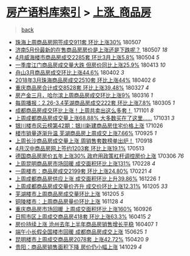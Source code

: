 [房产语料库索引](../../README.md)  > [上涨_商品房](上涨_商品房.md)
====
> [back](../README.md)

- [珠海上周商品房网签成交911套 环比上涨30%](http://jkwz.applinzi.com/ittc/7100422114630960138.html#%E7%8F%A0%E6%B5%B7%E4%B8%8A%E5%91%A8%E5%95%86%E5%93%81%E6%88%BF%E7%BD%91%E7%AD%BE%E6%88%90%E4%BA%A4911%E5%A5%97+%E7%8E%AF%E6%AF%94%E4%B8%8A%E6%B6%A830%25) 180507  
- [济南5月份最新的在售商品房房价是上涨还是下跌呢？](http://jkwz.applinzi.com/ittc/7100406007975117841.html#%E6%B5%8E%E5%8D%975%E6%9C%88%E4%BB%BD%E6%9C%80%E6%96%B0%E7%9A%84%E5%9C%A8%E5%94%AE%E5%95%86%E5%93%81%E6%88%BF%E6%88%BF%E4%BB%B7%E6%98%AF%E4%B8%8A%E6%B6%A8%E8%BF%98%E6%98%AF%E4%B8%8B%E8%B7%8C%E5%91%A2%EF%BC%9F) 180507 *18* 
- [4月威海楼市商品房成交2285套 环比3月上涨5.8%](http://jkwz.applinzi.com/ittc/7099253432454218759.html#4%E6%9C%88%E5%A8%81%E6%B5%B7%E6%A5%BC%E5%B8%82%E5%95%86%E5%93%81%E6%88%BF%E6%88%90%E4%BA%A42285%E5%A5%97+%E7%8E%AF%E6%AF%943%E6%9C%88%E4%B8%8A%E6%B6%A85.8%25) 180504 *5* 
- [一季度江门商品房成交量大跌 但房价同比上涨25.9%](http://jkwz.applinzi.com/ittc/7091385241954681863.html#%E4%B8%80%E5%AD%A3%E5%BA%A6%E6%B1%9F%E9%97%A8%E5%95%86%E5%93%81%E6%88%BF%E6%88%90%E4%BA%A4%E9%87%8F%E5%A4%A7%E8%B7%8C+%E4%BD%86%E6%88%BF%E4%BB%B7%E5%90%8C%E6%AF%94%E4%B8%8A%E6%B6%A825.9%25) 180413 *10* 
- [舟山3月商品房成交环比上涨44.6%](http://jkwz.applinzi.com/ittc/7087425470687872016.html#%E8%88%9F%E5%B1%B13%E6%9C%88%E5%95%86%E5%93%81%E6%88%BF%E6%88%90%E4%BA%A4%E7%8E%AF%E6%AF%94%E4%B8%8A%E6%B6%A844.6%25) 180402 *3* 
- [2018年3月珠海商品房成交2510套 环比上涨44%](http://jkwz.applinzi.com/ittc/7087405294663762960.html#2018%E5%B9%B43%E6%9C%88%E7%8F%A0%E6%B5%B7%E5%95%86%E5%93%81%E6%88%BF%E6%88%90%E4%BA%A42510%E5%A5%97+%E7%8E%AF%E6%AF%94%E4%B8%8A%E6%B6%A844%25) 180402 *6* 
- [重庆商品房合计成交8528套 环比上涨39.48%](http://jkwz.applinzi.com/ittc/7085219666723341328.html#%E9%87%8D%E5%BA%86%E5%95%86%E5%93%81%E6%88%BF%E5%90%88%E8%AE%A1%E6%88%90%E4%BA%A48528%E5%A5%97+%E7%8E%AF%E6%AF%94%E4%B8%8A%E6%B6%A839.48%25) 180327 *4* 
- [房产金三月，哈尔滨上周商品房成交环比上涨9%](http://jkwz.applinzi.com/ittc/7081121165060080651.html#%E6%88%BF%E4%BA%A7%E9%87%91%E4%B8%89%E6%9C%88%EF%BC%8C%E5%93%88%E5%B0%94%E6%BB%A8%E4%B8%8A%E5%91%A8%E5%95%86%E5%93%81%E6%88%BF%E6%88%90%E4%BA%A4%E7%8E%AF%E6%AF%94%E4%B8%8A%E6%B6%A89%25) 180316 *1* 
- [每周播报：2.26-3.4芜湖商品房成交222套 环比上涨7.8%](http://jkwz.applinzi.com/ittc/7077051443834258443.html#%E6%AF%8F%E5%91%A8%E6%92%AD%E6%8A%A5%EF%BC%9A2.26-3.4%E8%8A%9C%E6%B9%96%E5%95%86%E5%93%81%E6%88%BF%E6%88%90%E4%BA%A4222%E5%A5%97+%E7%8E%AF%E6%AF%94%E4%B8%8A%E6%B6%A87.8%25) 180305 *1* 
- [成都商品房成交环比上涨！上周共卖出这么多套！](http://jkwz.applinzi.com/ittc/7030955246489175056.html#%E6%88%90%E9%83%BD%E5%95%86%E5%93%81%E6%88%BF%E6%88%90%E4%BA%A4%E7%8E%AF%E6%AF%94%E4%B8%8A%E6%B6%A8%EF%BC%81%E4%B8%8A%E5%91%A8%E5%85%B1%E5%8D%96%E5%87%BA%E8%BF%99%E4%B9%88%E5%A4%9A%E5%A5%97%EF%BC%81) 171101 *8* 
- [上周成都商品房成交量上涨68.88% 大多数买在了这里……](http://jkwz.applinzi.com/ittc/7030631860823131152.html#%E4%B8%8A%E5%91%A8%E6%88%90%E9%83%BD%E5%95%86%E5%93%81%E6%88%BF%E6%88%90%E4%BA%A4%E9%87%8F%E4%B8%8A%E6%B6%A868.88%25+%E5%A4%A7%E5%A4%9A%E6%95%B0%E4%B9%B0%E5%9C%A8%E4%BA%86%E8%BF%99%E9%87%8C%E2%80%A6%E2%80%A6) 171031 *3* 
- [银川楼市风云榜第42期：银川新建商品房住宅价格上涨](http://jkwz.applinzi.com/ittc/7028784482847556624.html#%E9%93%B6%E5%B7%9D%E6%A5%BC%E5%B8%82%E9%A3%8E%E4%BA%91%E6%A6%9C%E7%AC%AC42%E6%9C%9F%EF%BC%9A%E9%93%B6%E5%B7%9D%E6%96%B0%E5%BB%BA%E5%95%86%E5%93%81%E6%88%BF%E4%BD%8F%E5%AE%85%E4%BB%B7%E6%A0%BC%E4%B8%8A%E6%B6%A8) 171026  
- [楼市销量逐渐升温 芜湖商品房上周成交上涨7.66%](http://jkwz.applinzi.com/ittc/7017158383575237649.html#%E6%A5%BC%E5%B8%82%E9%94%80%E9%87%8F%E9%80%90%E6%B8%90%E5%8D%87%E6%B8%A9+%E8%8A%9C%E6%B9%96%E5%95%86%E5%93%81%E6%88%BF%E4%B8%8A%E5%91%A8%E6%88%90%E4%BA%A4%E4%B8%8A%E6%B6%A87.66%25) 170925 *1* 
- [上周长沙商品房成交量上涨 周销售套数榜单出炉！](http://jkwz.applinzi.com/ittc/7014706818037842961.html#%E4%B8%8A%E5%91%A8%E9%95%BF%E6%B2%99%E5%95%86%E5%93%81%E6%88%BF%E6%88%90%E4%BA%A4%E9%87%8F%E4%B8%8A%E6%B6%A8+%E5%91%A8%E9%94%80%E5%94%AE%E5%A5%97%E6%95%B0%E6%A6%9C%E5%8D%95%E5%87%BA%E7%82%89%EF%BC%81) 170918  
- [4月汉中商品房网上签约1203套 环比上涨19.1%](http://jkwz.applinzi.com/ittc/6966823473555964932.html#4%E6%9C%88%E6%B1%89%E4%B8%AD%E5%95%86%E5%93%81%E6%88%BF%E7%BD%91%E4%B8%8A%E7%AD%BE%E7%BA%A61203%E5%A5%97+%E7%8E%AF%E6%AF%94%E4%B8%8A%E6%B6%A819.1%25) 170513  
- [德国商品房房价五年上涨30% 政府用政策杠杆调控房价上涨](http://jkwz.applinzi.com/ittc/6941898994333778948.html#%E5%BE%B7%E5%9B%BD%E5%95%86%E5%93%81%E6%88%BF%E6%88%BF%E4%BB%B7%E4%BA%94%E5%B9%B4%E4%B8%8A%E6%B6%A830%25+%E6%94%BF%E5%BA%9C%E7%94%A8%E6%94%BF%E7%AD%96%E6%9D%A0%E6%9D%86%E8%B0%83%E6%8E%A7%E6%88%BF%E4%BB%B7%E4%B8%8A%E6%B6%A8) 170306 *76* 
- [上周昆明商品房市场回暖 成交面积环比上涨131%](http://jkwz.applinzi.com/ittc/6939719601431774213.html#%E4%B8%8A%E5%91%A8%E6%98%86%E6%98%8E%E5%95%86%E5%93%81%E6%88%BF%E5%B8%82%E5%9C%BA%E5%9B%9E%E6%9A%96+%E6%88%90%E4%BA%A4%E9%9D%A2%E7%A7%AF%E7%8E%AF%E6%AF%94%E4%B8%8A%E6%B6%A8131%25) 170228 *4* 
- [一周楼市：商品房成交2199套 环比上涨24.80%](http://jkwz.applinzi.com/ittc/6937038361289294853.html#%E4%B8%80%E5%91%A8%E6%A5%BC%E5%B8%82%EF%BC%9A%E5%95%86%E5%93%81%E6%88%BF%E6%88%90%E4%BA%A42199%E5%A5%97+%E7%8E%AF%E6%AF%94%E4%B8%8A%E6%B6%A824.80%25) 170221 *4* 
- [上周成都商品房供应上涨 成交面积环比上升39.86%](http://jkwz.applinzi.com/ittc/6916014078761108485.html#%E4%B8%8A%E5%91%A8%E6%88%90%E9%83%BD%E5%95%86%E5%93%81%E6%88%BF%E4%BE%9B%E5%BA%94%E4%B8%8A%E6%B6%A8+%E6%88%90%E4%BA%A4%E9%9D%A2%E7%A7%AF%E7%8E%AF%E6%AF%94%E4%B8%8A%E5%8D%8739.86%25) 161226 *1* 
- [上周成都商品房成交量价齐升 成交价环比上涨12.31%](http://jkwz.applinzi.com/ittc/6908209793386152964.html#%E4%B8%8A%E5%91%A8%E6%88%90%E9%83%BD%E5%95%86%E5%93%81%E6%88%BF%E6%88%90%E4%BA%A4%E9%87%8F%E4%BB%B7%E9%BD%90%E5%8D%87+%E6%88%90%E4%BA%A4%E4%BB%B7%E7%8E%AF%E6%AF%94%E4%B8%8A%E6%B6%A812.31%25) 161205 *33* 
- [芜湖楼市上周商品房成交量环比上涨](http://jkwz.applinzi.com/ittc/6908189877723464709.html#%E8%8A%9C%E6%B9%96%E6%A5%BC%E5%B8%82%E4%B8%8A%E5%91%A8%E5%95%86%E5%93%81%E6%88%BF%E6%88%90%E4%BA%A4%E9%87%8F%E7%8E%AF%E6%AF%94%E4%B8%8A%E6%B6%A8) 161205 *5* 
- [铜陵楼市：上周商品房量价环比上涨](http://jkwz.applinzi.com/ittc/6905567972264772613.html#%E9%93%9C%E9%99%B5%E6%A5%BC%E5%B8%82%EF%BC%9A%E4%B8%8A%E5%91%A8%E5%95%86%E5%93%81%E6%88%BF%E9%87%8F%E4%BB%B7%E7%8E%AF%E6%AF%94%E4%B8%8A%E6%B6%A8) 161128 *4* 
- [重庆商品房市场回暖 上周成交面积环比上涨160%](http://jkwz.applinzi.com/ittc/6882228729304056837.html#%E9%87%8D%E5%BA%86%E5%95%86%E5%93%81%E6%88%BF%E5%B8%82%E5%9C%BA%E5%9B%9E%E6%9A%96+%E4%B8%8A%E5%91%A8%E6%88%90%E4%BA%A4%E9%9D%A2%E7%A7%AF%E7%8E%AF%E6%AF%94%E4%B8%8A%E6%B6%A8160%25) 160926  
- [日照市区上周成交商品房418套 环比上涨63.3%](http://jkwz.applinzi.com/ittc/6821351370955162628.html#%E6%97%A5%E7%85%A7%E5%B8%82%E5%8C%BA%E4%B8%8A%E5%91%A8%E6%88%90%E4%BA%A4%E5%95%86%E5%93%81%E6%88%BF418%E5%A5%97+%E7%8E%AF%E6%AF%94%E4%B8%8A%E6%B6%A863.3%25) 160415 *2* 
- [房价持续上涨 沧州去年上半年商品房销售增长平稳](http://jkwz.applinzi.com/ittc/6818270991847261188.html#%E6%88%BF%E4%BB%B7%E6%8C%81%E7%BB%AD%E4%B8%8A%E6%B6%A8+%E6%B2%A7%E5%B7%9E%E5%8E%BB%E5%B9%B4%E4%B8%8A%E5%8D%8A%E5%B9%B4%E5%95%86%E5%93%81%E6%88%BF%E9%94%80%E5%94%AE%E5%A2%9E%E9%95%BF%E5%B9%B3%E7%A8%B3) 160407 *1* 
- [端午小长假全国楼市回暖 成都商品房成交上涨](http://jkwz.applinzi.com/ittc/547650611422796809.html#%E7%AB%AF%E5%8D%88%E5%B0%8F%E9%95%BF%E5%81%87%E5%85%A8%E5%9B%BD%E6%A5%BC%E5%B8%82%E5%9B%9E%E6%9A%96+%E6%88%90%E9%83%BD%E5%95%86%E5%93%81%E6%88%BF%E6%88%90%E4%BA%A4%E4%B8%8A%E6%B6%A8) 150625 *1* 
- [昆明楼市上周成交商品房2078套 上涨42.72%](http://jkwz.applinzi.com/ittc/547650611406765612.html#%E6%98%86%E6%98%8E%E6%A5%BC%E5%B8%82%E4%B8%8A%E5%91%A8%E6%88%90%E4%BA%A4%E5%95%86%E5%93%81%E6%88%BF2078%E5%A5%97+%E4%B8%8A%E6%B6%A842.72%25) 150420 *9* 
- [贵阳：商品房销售面积下降 房价仍小幅上涨](http://jkwz.applinzi.com/ittc/547650611376921386.html#%E8%B4%B5%E9%98%B3%EF%BC%9A%E5%95%86%E5%93%81%E6%88%BF%E9%94%80%E5%94%AE%E9%9D%A2%E7%A7%AF%E4%B8%8B%E9%99%8D+%E6%88%BF%E4%BB%B7%E4%BB%8D%E5%B0%8F%E5%B9%85%E4%B8%8A%E6%B6%A8) 141029 *4* 
